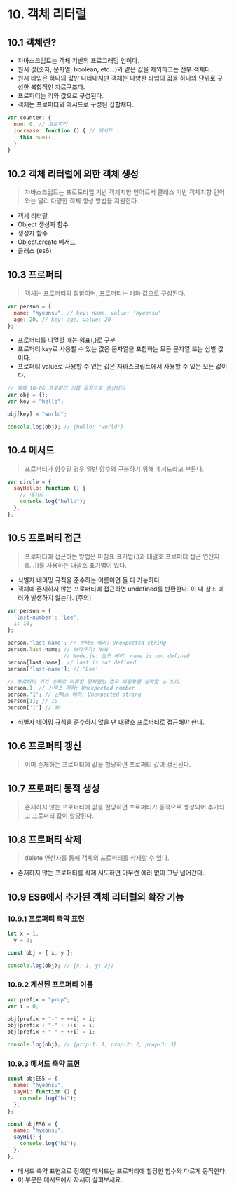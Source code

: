 # 10. 객체 리터럴

## 10.1 객체란?

- 자바스크립트는 객체 기반의 프로그래밍 언어다.
- 원시 값(숫자, 문자열, boolean, etc...)와 같은 값을 제외하고는 전부 객체다.
- 원시 타입은 하나의 값만 나타내지만 객체는 다양한 타입의 값을 하나의 단위로 구성한 복합적인 자료구조다.
- 프로퍼티는 키와 값으로 구성된다.
- 객체는 프로퍼티와 메서드로 구성된 집합체다.

```javascript
var counter: {
  num: 0, // 프로퍼티
  increase: function () { // 메서드
    this.num++;
  }
}
```

## 10.2 객체 리터럴에 의한 객체 생성

> 자바스크립트는 프로토타입 기반 객체지향 언어로서 클래스 기반 객체지향 언어와는 달리 다양한 객체 생성 방법을 지원한다.

- 객체 리터럴
- Object 생성자 함수
- 생성자 함수
- Object.create 메서드
- 클래스 (es6)

## 10.3 프로퍼티

> 객체는 프로퍼티의 집합이며, 프로퍼티는 키와 값으로 구성된다.

```javascript
var person = {
  name: "hyeonsu", // key: name, value: 'hyeonsu'
  age: 20, // key: age, value: 20
};
```

- 프로퍼티를 나열할 때는 쉼표(,)로 구분
- 프로퍼티 key로 사용할 수 있는 값은 문자열을 포함하는 모든 문자열 또는 심벌 값이다.
- 프로퍼티 value로 사용할 수 있는 값은 자바스크립트에서 사용할 수 있는 모든 값이다.

```javascript
// 예제 10-06 프로퍼티 키를 동적으로 생성하기
var obj = {};
var key = "hello";

obj[key] = "world";

console.log(obj); // {hello: "world"}
```

## 10.4 메서드

> 프로퍼티가 함수일 경우 일반 함수와 구분하기 위해 메서드라고 부른다.

```javascript
var circle = {
  sayHello: function () {
    // 메서드
    console.log("hello");
  },
};
```

## 10.5 프로퍼티 접근

> 프로퍼티에 접근하는 방법은 마침표 표기법(.)과 대괄호 프로퍼티 접근 연산자([...])를 사용하는 대괄호 표기법이 있다.

- 식별자 네이밍 규칙을 준수하는 이름이면 둘 다 가능하다.
- 객체에 존재하지 않는 프로퍼티에 접근하면 undefined를 반환한다. 이 때 참조 에러가 발생하지 않는다. (주의)

```javascript
var person = {
  'last-number': 'Lee',
  1: 10,
};

person.'last-name'; // 신택스 에러: Unexpected string
person.last-name; // 브라우저: NaN
                  // Node.js: 참조 에러: name is not defined
person[last-name]; // last is not defined
person['last-name']; // 'Lee'

// 프로퍼티 키가 숫자로 이뤄진 문자열인 경우 따옴표를 생략할 수 있다.
person.1; // 신택스 에러: Unexpected number
person.'1'; // 신택스 에러: Unexpected string
person[1]; // 10
person['1'] // 10
```

- 식별자 네이밍 규칙을 준수하지 않을 땐 대괄호 프로퍼티로 접근해야 한다.

## 10.6 프로퍼티 갱신

> 이미 존재하는 프로퍼티에 값을 할당하면 프로퍼티 값이 갱신된다.

## 10.7 프로퍼티 동적 생성

> 존재하지 않는 프로퍼티에 값을 할당하면 프로퍼티가 동적으로 생성되어 추가되고 프로퍼티 값이 할당된다.

## 10.8 프로퍼티 삭제

> delete 연산자를 통해 객체의 프로퍼티를 삭제할 수 있다.

- 존재하지 않는 프로퍼티를 삭제 시도하면 아무런 에러 없이 그냥 넘어간다.

## 10.9 ES6에서 추가된 객체 리터럴의 확장 기능

### 10.9.1 프로퍼티 축약 표현

```javascript
let x = 1,
  y = 2;

const obj = { x, y };

console.log(obj); // {x: 1, y: 2};
```

### 10.9.2 계산된 프로퍼티 이름

```javascript
var prefix = "prop";
var i = 0;

obj[prefix + "-" + ++i] = i;
obj[prefix + "-" + ++i] = i;
obj[prefix + "-" + ++i] = i;

console.log(obj); // {prop-1: 1, prop-2: 2, prop-3: 3}
```

### 10.9.3 메서드 축약 표현

```javascript
const objES5 = {
  name: "hyeonsu",
  sayHi: function () {
    console.log("hi");
  },
};

const objES6 = {
  name: "hyeonsu",
  sayHi() {
    console.log("hi");
  },
};
```

- 메서드 축약 표현으로 정의한 메서드는 프로퍼티에 할당한 함수와 다르게 동작한다.
- 이 부분은 메서드에서 자세히 살펴보세요.
